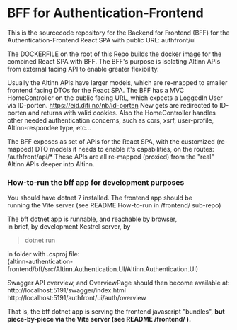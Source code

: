 # BFF for Authentication-Frontend
This is the sourcecode repository for the Backend for Frontend (BFF) for the Authentication-Frontend React SPA with public URL: authfront/ui

The DOCKERFILE on the root of this Repo builds the docker image for the combined React SPA with BFF.
The BFF's purpose is isolating Altinn APIs from external facing API to enable greater flexibility.

Usually the Altinn APIs have larger models, which are re-mapped to smaller frontend facing DTOs for the React SPA.
The BFF has a MVC HomeController on the public facing URL, which expects a LoggedIn User via ID-porten. https://eid.difi.no/nb/id-porten 
New gets are redirected to ID-porten and returns with valid cookies. Also the HomeController handles other needed authentication concerns,
such as cors, xsrf, user-profile, Altinn-respondee type, etc...

The BFF exposes as set of APIs for the React SPA, with the customized (re-mapped) DTO models it needs to enable it's capabilities,
on the routes: /authfront/api/* These APIs are all re-mapped (proxied) from the "real" Altinn APIs deeper into Altinn.


### How-to-run the bff app for development purposes 

You should have dotnet 7 installed. The frontend app should be <br>
running the Vite server (see README How-to-run in /frontend/ sub-repo)<br>

The bff dotnet app is runnable, and reachable by browser,<br>
in brief, by development Kestrel server, by 
> dotnet run

in folder with .csproj file:  
(altinn-authentication-frontend/bff/src/Altinn.Authentication.UI/Altinn.Authentication.UI)

Swagger API overview, and OverviewPage should then become available at:<br>
http://localhost:5191/swagger/index.html <br>
http://localhost:5191/authfront/ui/auth/overview <br>

That is, the bff dotnet app is serving the frontend javascript "bundles", <b>
but piece-by-piece via the Vite server (see README /frontend/ ).



